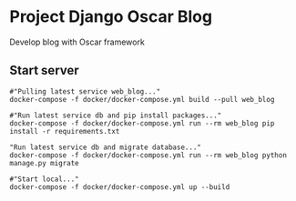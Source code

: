 # Project Django Oscar Blog

Develop blog with Oscar framework

## Start server
```
#"Pulling latest service web_blog..."
docker-compose -f docker/docker-compose.yml build --pull web_blog

#"Run latest service db and pip install packages..."
docker-compose -f docker/docker-compose.yml run --rm web_blog pip install -r requirements.txt

"Run latest service db and migrate database..."
docker-compose -f docker/docker-compose.yml run --rm web_blog python manage.py migrate

#"Start local..."
docker-compose -f docker/docker-compose.yml up --build
```